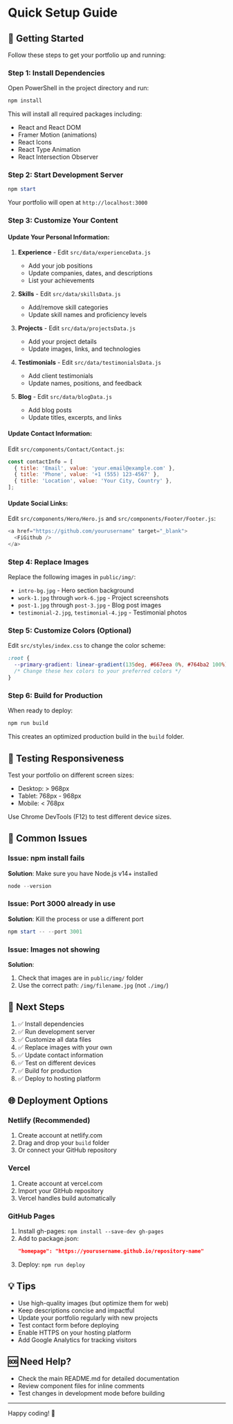 # Quick Setup Guide

## 🚀 Getting Started

Follow these steps to get your portfolio up and running:

### Step 1: Install Dependencies

Open PowerShell in the project directory and run:

```powershell
npm install
```

This will install all required packages including:
- React and React DOM
- Framer Motion (animations)
- React Icons
- React Type Animation
- React Intersection Observer

### Step 2: Start Development Server

```powershell
npm start
```

Your portfolio will open at `http://localhost:3000`

### Step 3: Customize Your Content

#### Update Your Personal Information:

1. **Experience** - Edit `src/data/experienceData.js`
   - Add your job positions
   - Update companies, dates, and descriptions
   - List your achievements

2. **Skills** - Edit `src/data/skillsData.js`
   - Add/remove skill categories
   - Update skill names and proficiency levels

3. **Projects** - Edit `src/data/projectsData.js`
   - Add your project details
   - Update images, links, and technologies

4. **Testimonials** - Edit `src/data/testimonialsData.js`
   - Add client testimonials
   - Update names, positions, and feedback

5. **Blog** - Edit `src/data/blogData.js`
   - Add blog posts
   - Update titles, excerpts, and links

#### Update Contact Information:

Edit `src/components/Contact/Contact.js`:
```javascript
const contactInfo = [
  { title: 'Email', value: 'your.email@example.com' },
  { title: 'Phone', value: '+1 (555) 123-4567' },
  { title: 'Location', value: 'Your City, Country' },
];
```

#### Update Social Links:

Edit `src/components/Hero/Hero.js` and `src/components/Footer/Footer.js`:
```javascript
<a href="https://github.com/yourusername" target="_blank">
  <FiGithub />
</a>
```

### Step 4: Replace Images

Replace the following images in `public/img/`:
- `intro-bg.jpg` - Hero section background
- `work-1.jpg` through `work-6.jpg` - Project screenshots
- `post-1.jpg` through `post-3.jpg` - Blog post images
- `testimonial-2.jpg`, `testimonial-4.jpg` - Testimonial photos

### Step 5: Customize Colors (Optional)

Edit `src/styles/index.css` to change the color scheme:

```css
:root {
  --primary-gradient: linear-gradient(135deg, #667eea 0%, #764ba2 100%);
  /* Change these hex colors to your preferred colors */
}
```

### Step 6: Build for Production

When ready to deploy:

```powershell
npm run build
```

This creates an optimized production build in the `build` folder.

## 📱 Testing Responsiveness

Test your portfolio on different screen sizes:
- Desktop: > 968px
- Tablet: 768px - 968px
- Mobile: < 768px

Use Chrome DevTools (F12) to test different device sizes.

## 🐛 Common Issues

### Issue: npm install fails
**Solution**: Make sure you have Node.js v14+ installed
```powershell
node --version
```

### Issue: Port 3000 already in use
**Solution**: Kill the process or use a different port
```powershell
npm start -- --port 3001
```

### Issue: Images not showing
**Solution**: 
1. Check that images are in `public/img/` folder
2. Use the correct path: `/img/filename.jpg` (not `./img/`)

## 🎯 Next Steps

1. ✅ Install dependencies
2. ✅ Run development server
3. ✅ Customize all data files
4. ✅ Replace images with your own
5. ✅ Update contact information
6. ✅ Test on different devices
7. ✅ Build for production
8. ✅ Deploy to hosting platform

## 🌐 Deployment Options

### Netlify (Recommended)
1. Create account at netlify.com
2. Drag and drop your `build` folder
3. Or connect your GitHub repository

### Vercel
1. Create account at vercel.com
2. Import your GitHub repository
3. Vercel handles build automatically

### GitHub Pages
1. Install gh-pages: `npm install --save-dev gh-pages`
2. Add to package.json:
   ```json
   "homepage": "https://yourusername.github.io/repository-name"
   ```
3. Deploy: `npm run deploy`

## 💡 Tips

- Use high-quality images (but optimize them for web)
- Keep descriptions concise and impactful
- Update your portfolio regularly with new projects
- Test contact form before deploying
- Enable HTTPS on your hosting platform
- Add Google Analytics for tracking visitors

## 🆘 Need Help?

- Check the main README.md for detailed documentation
- Review component files for inline comments
- Test changes in development mode before building

---

Happy coding! 🎉
